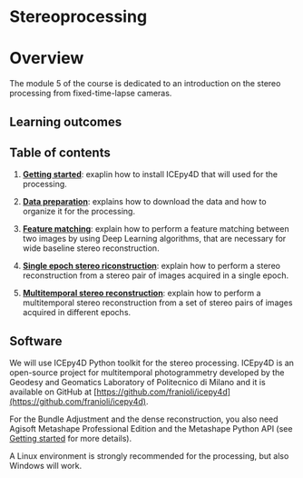# Stereoprocessing
# Overview

The module 5 of the course is dedicated to an introduction on the stereo processing from fixed-time-lapse cameras.

## Learning outcomes


## Table of contents

1. **[Getting started](getting_started.md)**: exaplin how to install ICEpy4D that will used for the processing.

2. **[Data preparation](getting_started.md)**: explains how to download the data and how to organize it for the processing.

3. **[Feature matching](matching.ipynb)**: explain how to perform a feature matching between two images by using Deep Learning algorithms, that are necessary for wide baseline stereo reconstruction.

4. **[Single epoch stereo riconstruction](single_epoch_stereo_reconstruction.ipynb)**: explain how to perform a stereo reconstruction from a stereo pair of images acquired in a single epoch.

5. **[Multitemporal stereo reconstruction](multi_epoch_processing.ipynb)**: explain how to perform a multitemporal stereo reconstruction from a set of stereo pairs of images acquired in different epochs.


## Software

We will use ICEpy4D Python toolkit for the stereo processing.
ICEpy4D is an open-source project for multitemporal photogrammetry developed by the Geodesy and Geomatics Laboratory of Politecnico di Milano and it is available on GitHub at [https://github.com/franioli/icepy4d](https://github.com/franioli/icepy4d).

For the Bundle Adjustment and the dense reconstruction, you also need Agisoft Metashape Professional Edition and the Metashape Python API (see [Getting started](getting_started.md) for more details).

A Linux environment is strongly recommended for the processing, but also Windows will work.
